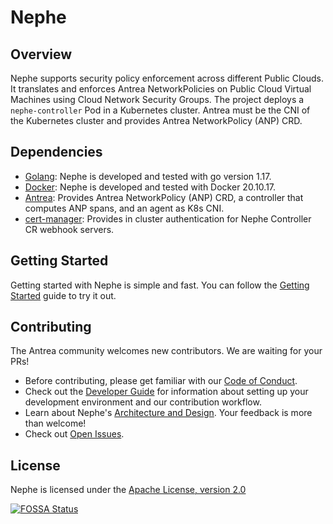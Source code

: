 # Nephe

## Overview

Nephe supports security policy enforcement across different Public
Clouds. It translates and enforces Antrea NetworkPolicies on Public Cloud
Virtual Machines using Cloud Network Security Groups. The project deploys a
`nephe-controller` Pod in a Kubernetes cluster. Antrea must be the CNI of the
Kubernetes cluster and provides Antrea NetworkPolicy (ANP) CRD.

## Dependencies

* [Golang](https://go.dev/dl/): Nephe is developed and tested with go
  version 1.17.
* [Docker](https://docs.docker.com/install/): Nephe is developed and tested
  with Docker 20.10.17.
* [Antrea](https://github.com/antrea-io/antrea/): Provides Antrea
  NetworkPolicy (ANP) CRD, a controller that computes ANP spans, and an agent as
  K8s CNI.
* [cert-manager](https://github.com/jetstack/cert-manager): Provides in cluster
  authentication for Nephe Controller CR webhook servers.

## Getting Started

Getting started with Nephe is simple and fast. You can follow the
[Getting Started](docs/getting-started.md) guide to try it out.

## Contributing

The Antrea community welcomes new contributors. We are waiting for your PRs!

* Before contributing, please get familiar with our [Code of Conduct](CODE_OF_CONDUCT.md).
* Check out the [Developer Guide](docs/developers-guide.md) for information
  about setting up your development environment and our contribution workflow.
* Learn about Nephe's [Architecture and Design](docs/architecture.md).
  Your feedback is more than welcome!
* Check out [Open Issues](TBD).

## License

Nephe is licensed under the [Apache License, version 2.0](LICENSE)

[![FOSSA Status](https://app.fossa.com/api/projects/git%2Bgithub.com%2Fantrea-io%2Fantrea.svg?type=large)](https://app.fossa.com/projects/git%2Bgithub.com%2Fantrea-io%2Fantrea?ref=badge_large)
